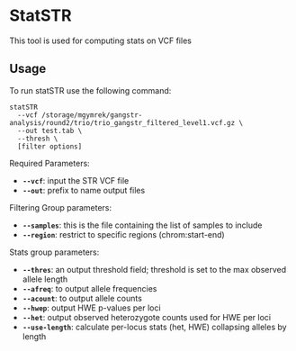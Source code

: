 # StatSTR 

This tool is used for computing stats on VCF files 

## Usage 
To run statSTR use the following command: 
```
statSTR 
  --vcf /storage/mgymrek/gangstr-analysis/round2/trio/trio_gangstr_filtered_level1.vcf.gz \
  --out test.tab \
  --thresh \
  [filter options]
```

Required Parameters: 
* **`--vcf`**: input the STR VCF file 
* **`--out`**: prefix to name output files

Filtering Group parameters: 
* **`--samples`**: this is the file containing the list of samples to include 
* **`--region`**: restrict to specific regions (chrom:start-end) 

Stats group parameters: 
* **`--thres`**: an output threshold field; threshold is set to the max observed allele length
* **`--afreq`**: to output allele frequencies 
* **`--acount`**: to output allele counts 
* **`--hwep`**: output HWE p-values per loci 
* **`--het`**: output observed heterozygote counts used for HWE per loci 
* **`--use-length`**: calculate per-locus stats (het, HWE) collapsing alleles by length 


